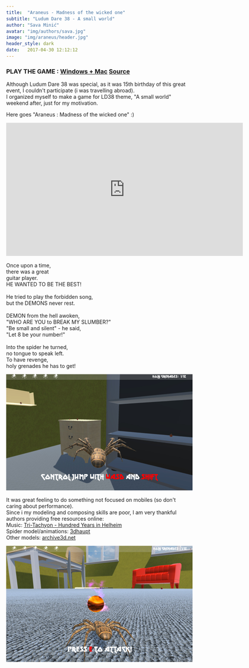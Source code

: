 ```yaml
---
title:  "Araneus - Madness of the wicked one"
subtitle: "Ludum Dare 38 - A small world"
author: "Sava Minić"
avatar: "img/authors/sava.jpg"
image: "img/araneus/header.jpg"
header_style: dark
date:   2017-04-30 12:12:12
---
```


### PLAY THE GAME : [Windows + Mac](http://gamejolt.com/games/araneus/253259)  [Source](https://github.com/SavaMinic/ld38)

Although Ludum Dare 38 was special, as it was 15th birthday of this great event, I couldn't participate (i was travelling abroad).<br />
I organized myself to make a game for LD38 theme, "A small world" weekend after, just for my motivation.<br />

Here goes "Araneus : Madness of the wicked one" :)

<iframe width="640" height="360" src="https://www.youtube.com/embed/9iUeeQPKHcA?rel=0" frameborder="0" allowfullscreen></iframe>

Once upon a time,<br />
there was a great<br />
guitar player.<br />
HE WANTED TO BE THE BEST!<br />
<br />
He tried to play the forbidden song,<br />
but the DEMONS never rest.<br />
<br />
DEMON from the hell awoken,<br />
"WHO ARE YOU to BREAK MY SLUMBER?"<br />
"Be small and silent" - he said,<br />
"Let 8 be your number!"<br />
<br />
Into the spider he turned,<br />
no tongue to speak left.<br />
To have revenge,<br />
holy grenades he has to get!<br />

<img class="def_image" src="/img/araneus/shot1.jpg" />

It was great feeling to do something not focused on mobiles (so don't caring about performance).<br />
Since i my modeling and composing skills are poor, I am very thankful authors providing free resources online:<br />
Music: [Tri-Tachyon - Hundred Years in Helheim](http://freemusicarchive.org/music/Tri-Tachyon/The_Spellbreaker_EP/Hundred_Years_in_Helheim)<br />
Spider model/animations: [3dhaupt](https://free3d.com/3d-model/spider-animated-low-poly-and-game-ready-87147.html)<br />
Other models: [archive3d.net](https://archive3d.net)<br />

<img class="def_image" src="/img/araneus/shot2.jpg" />
